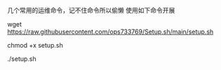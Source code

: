 几个常用的运维命令，记不住命令所以偷懒
使用如下命令开展

wget https://raw.githubusercontent.com/ops733769/Setup.sh/main/setup.sh

chmod +x setup.sh

./setup.sh
